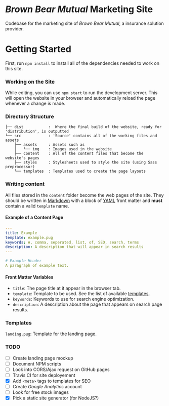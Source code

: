 # _Brown Bear Mutual_ Marketing Site
Codebase for the marketing site of _Brown Bear Mutual_, a insurance solution provider.

# Getting Started
First, run `npm install` to install all of the dependencies needed to work on this site.

### Working on the Site
While editing, you can use `npm start` to run the development server. This will open the website in your browser and automatically reload the page whenever a change is made.

### Directory Structure
```
├── dist           :  Where the final build of the website, ready for 'distribution', is outputted
└── src            : 'Source' contains all of the working files and assets
    ├── assets     : Assets such as
    │   └── img    : Images used in the website
    ├── content    : All of the content files that become the website's pages
    ├── styles     : Stylesheets used to style the site (using Sass preprocessor)
    └── templates  : Templates used to create the page layouts
```

### Writing content
All files stored in the `content` folder become the web pages of the site. They should be written in [Markdown](https://guides.github.com/features/mastering-markdown/#GitHub-flavored-markdown) with a block of [YAML](http://yaml.org) front matter and **must** contain a valid `template` name.

#### Example of a Content Page
```yaml
---
title: Example
template: example.pug
keywords: A, comma, seperated, list, of, SEO, search, terms
description: A description that will appear in search results
---

# Example Header
A paragraph of example text.
```

#### Front Matter Variables
* `title`: The page title at it appear in the browser tab.
* `template`: Template to be used. See the list of available [templates](#templates).
* `keywords`: Keywords to use for search engine optimization.
* `description`: A description about the page that appears on search page results.

### Templates
`landing.pug`: Template for the landing page.

### TODO
- [ ] Create landing page mockup
- [ ] Document NPM scripts
- [ ] Look into CORS/Ajax request on GitHub pages
- [ ] Travis CI for site deployement
- [x] Add `<meta>` tags to templates for SEO
- [ ] Create _Google Analytics_ account
- [ ] Look for free stock images
- [x] Pick a static site generator (for NodeJS?)
